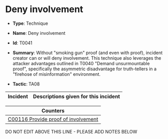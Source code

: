 # Deny involvement

* **Type**: Technique

* **Name**: Deny involvement

* **Id**: T0041

* **Summary**: Without "smoking gun" proof (and even with proof), incident creator can or will deny involvement. This technique also leverages the attacker advantages outlined in T0040 "Demand unsurmountable proof", specifically the asymmetric disadvantage for truth-tellers in a "firehose of misinformation" environment.

* **Tactic**: TA08


| Incident | Descriptions given for this incident |
| -------- | -------------------- |



| Counters |
| -------- |
| [C00116 Provide proof of involvement](../counters/C00116.md) |


DO NOT EDIT ABOVE THIS LINE - PLEASE ADD NOTES BELOW